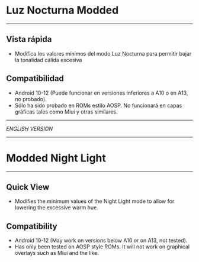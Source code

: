 # Luz Nocturna Modded

---
## Vista rápida
- Modifica los valores mínimos del modo Luz Nocturna para permitir bajar la tonalidad cálida excesiva
## Compatibilidad
- Android 10-12 (Puede funcionar en versiones inferiores a A10 o en A13, no probado).
- Sólo ha sido probado en ROMs estilo AOSP. No funcionará en capas gráficas tales como Miui y otras similares.
---

*ENGLISH VERSION*

---

# Modded Night Light

---
## Quick View
- Modifies the minimum values of the Night Light mode to allow for lowering the excessive warm hue.
## Compatibility
- Android 10-12 (May work on versions below A10 or on A13, not tested).
- Has only been tested on AOSP style ROMs. It will not work on graphical overlays such as Miui and the like.

